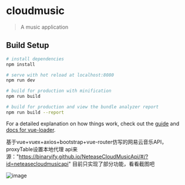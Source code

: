 # cloudmusic

> A music application

## Build Setup

``` bash
# install dependencies
npm install

# serve with hot reload at localhost:8080
npm run dev

# build for production with minification
npm run build

# build for production and view the bundle analyzer report
npm run build --report
```

For a detailed explanation on how things work, check out the [guide](http://vuejs-templates.github.io/webpack/) and [docs for vue-loader](http://vuejs.github.io/vue-loader).

基于vue+vuex+axios+bootstrap+vue-router仿写的网易云音乐API，proxyTable设置本地代理
api来源："https://binaryify.github.io/NeteaseCloudMusicApi/#/?id=neteasecloudmusicapi"
目前只实现了部分功能，看看截图吧

 ![image](https://black-y.com/)
